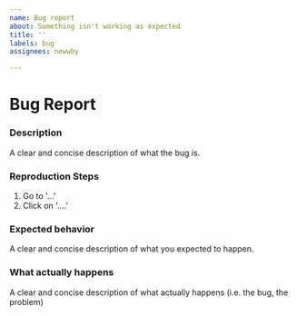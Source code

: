 ```yaml
---
name: Bug report
about: Something isn't working as expected
title: ''
labels: bug
assignees: newwby

---
```


# Bug Report
### **Description**
A clear and concise description of what the bug is.

### **Reproduction Steps**
1. Go to '...'
2. Click on '....'

### **Expected behavior**

A clear and concise description of what you expected to happen.

### **What actually happens**

A clear and concise description of what actually happens (i.e. the bug, the problem)

